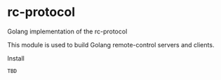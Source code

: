 # rc-protocol

Golang implementation of the rc-protocol

This module is used to build Golang remote-control servers and clients.

Install

```bash
TBD
```
